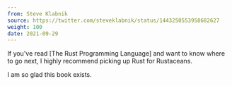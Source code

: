 ```yaml
---
from: Steve Klabnik
source: https://twitter.com/steveklabnik/status/1443250553958682627
weight: 100
date: 2021-09-29
---
```

If you've read [The Rust Programming Language] and want to know where to go next, I highly recommend picking up Rust for Rustaceans.

I am so glad this book exists.
